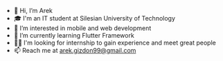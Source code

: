 - 👋 Hi, I’m Arek
- 🎓 I'm an IT student at Silesian University of Technology
- 👀 I’m interested in mobile and web development
- 🌱 I’m currently learning Flutter Framework
- 👨‍💻 I'm looking for internship to gain experience and meet great people
- 📫 Reach me at arek.gizdon99@gmail.com

<!---
ArekGizdon99/ArekGizdon99 is a ✨ special ✨ repository because its `README.md` (this file) appears on your GitHub profile.
You can click the Preview link to take a look at your changes.
--->
